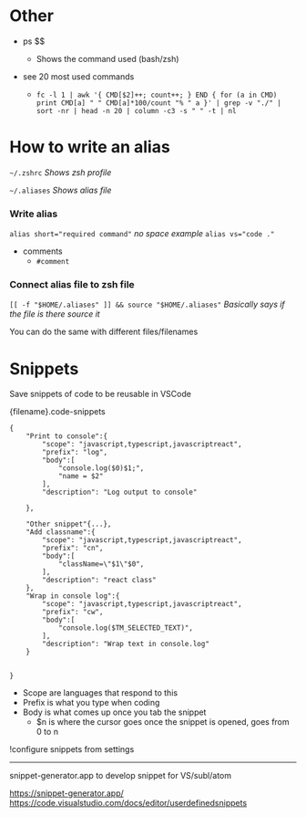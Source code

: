 # Other

- ps $$ 
	+ Shows the command used (bash/zsh)

- see 20 most used commands
	+ `fc -l 1 | awk '{ CMD[$2]++; count++; } END { for (a in CMD) print CMD[a] " " CMD[a]*100/count "% " a }' | grep -v "./" | sort -nr | head -n 20 | column -c3 -s " " -t | nl`


# How to write an alias

`~/.zshrc`
_Shows zsh profile_

`~/.aliases` 
_Shows alias file_



### Write alias

`alias short="required command"`
*no space*
_example_
`alias vs="code ."`

- comments
	+ `#comment`


### Connect alias file to zsh file

`[[ -f "$HOME/.aliases" ]] && source "$HOME/.aliases"`
*Basically says if the file is there source it*

You can do the same with different files/filenames


# Snippets

Save snippets of code to be reusable in VSCode

{filename}.code-snippets
```
{
	"Print to console":{
		"scope": "javascript,typescript,javascriptreact",
		"prefix": "log",
		"body":[
			"console.log($0)$1;",
			"name = $2"
		],
		"description": "Log output to console"

	},

	"Other snippet"{...},
	"Add classname":{
		"scope": "javascript,typescript,javascriptreact",
		"prefix": "cn",
		"body":[
			"className=\"$1\"$0",
		],
		"description": "react class"
	},
	"Wrap in console log":{
		"scope": "javascript,typescript,javascriptreact",
		"prefix": "cw",
		"body":[
			"console.log($TM_SELECTED_TEXT)",
		],
		"description": "Wrap text in console.log"
	}


}
```
- Scope are languages that respond to this
- Prefix is what you type when coding
- Body is what comes up once you tab the snippet
	+ $n is where the cursor goes once the snippet is opened, goes from 0 to n


!configure snippets from settings





---





snippet-generator.app to develop snippet for VS/subl/atom

https://snippet-generator.app/
https://code.visualstudio.com/docs/editor/userdefinedsnippets

